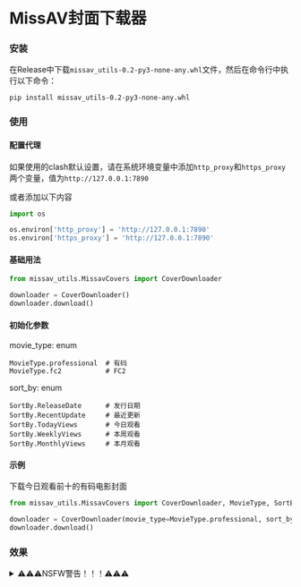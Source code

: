# MissAV封面下载器
### 安装
在Release中下载`missav_utils-0.2-py3-none-any.whl`文件，然后在命令行中执行以下命令：
```shell
pip install missav_utils-0.2-py3-none-any.whl
```

### 使用
#### 配置代理

如果使用的clash默认设置，请在系统环境变量中添加`http_proxy`和`https_proxy`两个变量，值为`http://127.0.0.1:7890`

或者添加以下内容
```python
import os

os.environ['http_proxy'] = 'http://127.0.0.1:7890'
os.environ['https_proxy'] = 'http://127.0.0.1:7890'
```

#### 基础用法
```python
from missav_utils.MissavCovers import CoverDownloader

downloader = CoverDownloader()
downloader.download()
```

#### 初始化参数
movie_type: enum
```
MovieType.professional  # 有码
MovieType.fc2           # FC2
```
sort_by: enum
```
SortBy.ReleaseDate      # 发行日期
SortBy.RecentUpdate     # 最近更新
SortBy.TodayViews       # 今日观看
SortBy.WeeklyViews      # 本周观看
SortBy.MonthlyViews     # 本月观看
```

#### 示例
下载今日观看前十的有码电影封面
```python
from missav_utils.MissavCovers import CoverDownloader, MovieType, SortBy

downloader = CoverDownloader(movie_type=MovieType.professional, sort_by=SortBy.TodayViews)
downloader.download()
```
### 效果
<details>
<summary>⚠️⚠️⚠️NSFW警告！！！⚠️⚠️⚠️</summary>

<img src="./intro/fig1.png" width=50%>

</details>
